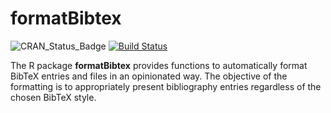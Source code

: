 # formatBibtex

![CRAN_Status_Badge][cran-version]
[![Build Status][gha-icon]][gha-url]
<!-- [![Dependence][tinyverse-dep]][tinyverse] -->


The R package **formatBibtex** provides functions to automatically format BibTeX
entries and files in an opinionated way.  The objective of the formatting is to
appropriately present bibliography entries regardless of the chosen BibTeX
style.

[cran-url]: https://cran.r-project.org/package=formatBibtex
[cran-version]: https://www.r-pkg.org/badges/version/formatBibtex
[tinyverse-dep]: https://tinyverse.netlify.com/badge/formatBibtex
[tinyverse]: https://www.tinyverse.org/
[gha-icon]: https://github.com/wenjie2wang/intsurv/workflows/R-CMD-check/badge.svg
[gha-url]: https://github.com/wenjie2wang/intsurv/actions
